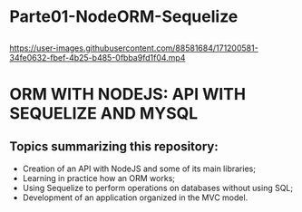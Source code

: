 # Parte01-NodeORM-Sequelize
##



https://user-images.githubusercontent.com/88581684/171200581-34fe0632-fbef-4b25-b485-0fbba9fd1f04.mp4


##

# ORM WITH NODEJS: API WITH SEQUELIZE AND MYSQL

## Topics summarizing this repository:
- Creation of an API with NodeJS and some of its main libraries;
- Learning in practice how an ORM works;
- Using Sequelize to perform operations on databases without using SQL;
- Development of an application organized in the MVC model.
